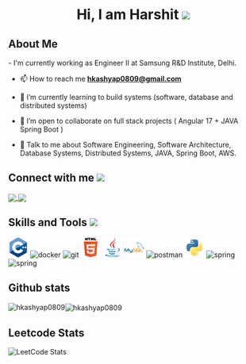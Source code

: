 <h1 align="center"> Hi, I am Harshit  <img src = "https://raw.githubusercontent.com/MartinHeinz/MartinHeinz/master/wave.gif" width = 50px> </h1>

<h2> About Me </h2>
- I'm currently working as Engineer II at Samsung R&D Institute, Delhi.

- 📫 How to reach me **hkashyap0809@gmail.com**

- 🌱 I’m currently learning to build systems (software, database and distributed systems)

- 👯 I’m open to collaborate on full stack projects ( Angular 17 + JAVA Spring Boot )

- 💬 Talk to me about Software Engineering, Software Architecture, Database Systems, Distributed Systems, JAVA, Spring Boot, AWS.

<!-- - 📄 Checkout my [resume] -->

<!-- Checkout my website -->


<h2> Connect with me <img src='https://raw.githubusercontent.com/ShahriarShafin/ShahriarShafin/main/Assets/handshake.gif' width="100px"> </h2>
<a href = 'https://www.linkedin.com/in/harshit-kashyap-37b77a239/'> <img width = '32px' align= 'center'src="https://cdn.jsdelivr.net/gh/devicons/devicon/icons/linkedin/linkedin-original.svg" />
</a> 
<a href = 'https://www.twitter.com/hkashyap0809'> <img width = '32px' align= 'center' src="https://cdn.jsdelivr.net/gh/devicons/devicon/icons/twitter/twitter-original.svg" />
</a> 


<h2> Skills and Tools  <img src = "https://media2.giphy.com/media/QssGEmpkyEOhBCb7e1/giphy.gif?cid=ecf05e47a0n3gi1bfqntqmob8g9aid1oyj2wr3ds3mg700bl&rid=giphy.gif" width = 32px> </h2>

<p align="left"> <a target="_blank" rel="noreferrer"> <img src="https://raw.githubusercontent.com/devicons/devicon/master/icons/cplusplus/cplusplus-original.svg" alt="cplusplus" width="40" height="40"/> </a>
<a target="_blank" rel="noreferrer"> <img src="https://cdn.jsdelivr.net/gh/devicons/devicon/icons/docker/docker-original-wordmark.svg" alt="docker" width="40" height="40"/> </a> 
<a  target="_blank" rel="noreferrer"> <img src="https://www.vectorlogo.zone/logos/git-scm/git-scm-icon.svg" alt="git" width="40" height="40"/> </a> 
<a target="_blank" rel="noreferrer"> <img src="https://raw.githubusercontent.com/devicons/devicon/master/icons/html5/html5-original-wordmark.svg" alt="html5" width="40" height="40"/> </a> 
<a target="_blank" rel="noreferrer"> <img src="https://raw.githubusercontent.com/devicons/devicon/master/icons/java/java-original.svg" alt="java" width="40" height="40"/> </a> 
<a target="_blank" rel="noreferrer"> <img src="https://raw.githubusercontent.com/devicons/devicon/master/icons/mysql/mysql-original-wordmark.svg" alt="mysql" width="40" height="40"/> </a> 
<a target="_blank" rel="noreferrer"> <img src="https://www.vectorlogo.zone/logos/getpostman/getpostman-icon.svg" alt="postman" width="40" height="40"/> </a> 
<a target="_blank" rel="noreferrer"> <img src="https://raw.githubusercontent.com/devicons/devicon/master/icons/python/python-original.svg" alt="python" width="40" height="40"/> </a> 
<a target="_blank" rel="noreferrer"> <img src="https://cdn.jsdelivr.net/gh/devicons/devicon/icons/spring/spring-original-wordmark.svg" alt="spring" width="40" height="40"/> </a> 
<a target="_blank" rel="noreferrer"> <img src="https://cdn.jsdelivr.net/gh/devicons/devicon/icons/angularjs/angularjs-original.svg" alt="spring" width="40" height="40"/> </a> 
</p>

<h2> Github stats </h2>
<p><img align="left" src="https://github-readme-stats.vercel.app/api/top-langs?username=hkashyap0809&show_icons=true&locale=en&layout=compact" alt="hkashyap0809" /></p>


<p><img align="center" src="https://github-readme-streak-stats.herokuapp.com/?user=hkashyap0809&" alt="hkashyap0809" /></p>

<h2> Leetcode Stats </h2>

![LeetCode Stats](https://leetcard.jacoblin.cool/hkashyap0809?theme=light&font=Abhaya%20Libre&ext=contest)
